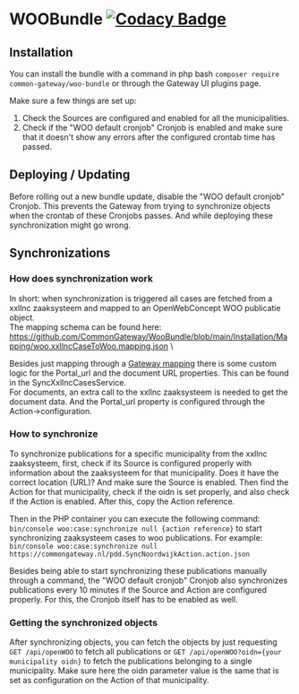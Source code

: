 # WOOBundle [![Codacy Badge](https://app.codacy.com/project/badge/Grade/980ea2efc85a427ea909518f29506ff6)](https://app.codacy.com/gh/CommonGateway/WOOBundle/dashboard?utm_source=gh&)

## Installation

You can install the bundle with a command in php bash `composer require common-gateway/woo-bundle` or through the Gateway UI plugins page.

Make sure a few things are set up:

1. Check the Sources are configured and enabled for all the municipalities.
2. Check if the "WOO default cronjob" Cronjob is enabled and make sure that it doesn't show any errors after the configured crontab time has passed.

## Deploying / Updating

Before rolling out a new bundle update, disable the "WOO default cronjob" Cronjob.
This prevents the Gateway from trying to synchronize objects when the crontab of these Cronjobs passes.
And while deploying these synchronization might go wrong.

## Synchronizations

### How does synchronization work

In short: when synchronization is triggered all cases are fetched from a xxllnc zaaksysteem and mapped to an OpenWebConcept WOO publicatie object.\
The mapping schema can be found here: https://github.com/CommonGateway/WooBundle/blob/main/Installation/Mapping/woo.xxllncCaseToWoo.mapping.json \

Besides just mapping through a [Gateway mapping](https://commongateway.github.io/CoreBundle/pages/Features/Mappings) there is some custom logic for the Portal_url and the document URL properties.
This can be found in the SyncXxllncCasesService. \
For documents, an extra call to the xxllnc zaaksysteem is needed to get the document data.
And the Portal_url property is configured through the Action->configuration. 

### How to synchronize

To synchronize publications for a specific municipality from the xxllnc zaaksysteem,
first, check if its Source is configured properly with information about the zaaksysteem for that municipality.
Does it have the correct location (URL)? And make sure the Source is enabled.
Then find the Action for that municipality, check if the oidn is set properly, and also check if the Action is enabled.
After this, copy the Action reference.

Then in the PHP container you can execute the following command:
`bin/console woo:case:synchronize null {action reference}`
to start synchronizing zaaksysteem cases to woo publications.
For example: \
`bin/console woo:case:synchronize null https://commongateway.nl/pdd.SyncNoordwijkAction.action.json`

Besides being able to start synchronizing these publications manually through a command,
the "WOO default cronjob" Cronjob also synchronizes publications every 10 minutes if the Source and Action are configured properly.
For this, the Cronjob itself has to be enabled as well.

### Getting the synchronized objects

After synchronizing objects, you can fetch the objects by just requesting `GET /api/openWOO` to fetch all publications or `GET /api/openWOO?oidn={your municipality oidn}` to fetch the publications belonging to a single municipality.
Make sure here the oidn parameter value is the same that is set as configuration on the Action of that municipality.
